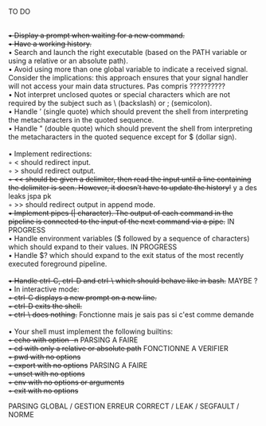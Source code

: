 TO DO   <br> <br>


~~• Display a prompt when waiting for a new command.~~ <br>
~~• Have a working history.~~ <br>
• Search and launch the right executable (based on the PATH variable or using a relative or an absolute path).<br> 
• Avoid using more than one global variable to indicate a received signal. Consider the implications: this approach ensures that your signal handler will not access your main data structures. Pas compris ?????????? <br>
• Not interpret unclosed quotes or special characters which are not required by the subject such as \ (backslash) or ; (semicolon).<br>
• Handle ’ (single quote) which should prevent the shell from interpreting the metacharacters in the quoted sequence.<br>
• Handle " (double quote) which should prevent the shell from interpreting the metacharacters in the quoted sequence except for $ (dollar sign).<br><br>
• Implement redirections:<br>
◦ < should redirect input.<br>
◦ > should redirect output.<br>
~~◦ << should be given a delimiter, then read the input until a line containing the delimiter is seen. However, it doesn’t have to update the history!~~ y a des leaks jspa pk <br>
◦ >> should redirect output in append mode.<br>
~~• Implement pipes (| character). The output of each command in the pipeline is connected to the input of the next command via a pipe.~~ IN PROGRESS <br>
• Handle environment variables ($ followed by a sequence of characters) which
should expand to their values. IN PROGRESS <br>
• Handle $? which should expand to the exit status of the most recently executed foreground pipeline.<br><br>
~~• Handle ctrl-C, ctrl-D and ctrl-\ which should behave like in bash.~~ MAYBE ?<br>
• In interactive mode:<br>
~~◦ ctrl-C displays a new prompt on a new line.~~ <br>
~~◦ ctrl-D exits the shell.~~ <br>
~~◦ ctrl-\ does nothing.~~  Fonctionne mais je sais pas si c'est comme demande <br><br>
• Your shell must implement the following builtins:<br>
~~◦ echo with option -n~~ PARSING A FAIRE<br>
~~◦ cd with only a relative or absolute path~~  FONCTIONNE A VERIFIER<br>
~~◦ pwd with no options~~ <br>
~~◦ export with no options~~ PARSING A FAIRE <br>
~~◦ unset with no options~~<br>
~~◦ env with no options or arguments~~ <br>
~~◦ exit with no options~~ <br>



PARSING GLOBAL / GESTION ERREUR CORRECT / LEAK / SEGFAULT / NORME
